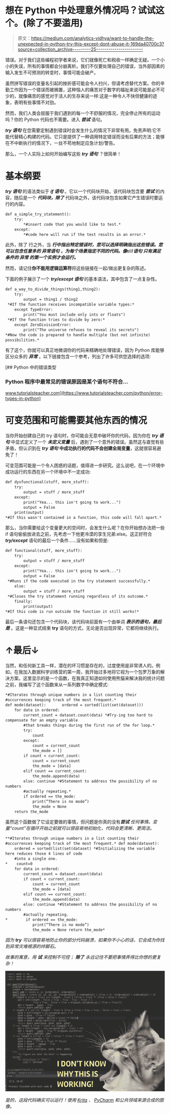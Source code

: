# 想在 Python 中处理意外情况吗？试试这个。(除了不要滥用)

> 原文：<https://medium.com/analytics-vidhya/want-to-handle-the-unexpected-in-python-try-this-except-dont-abuse-it-169da40700c3?source=collection_archive---------25----------------------->

错误。对于我们这些编程初学者来说，它们就像死亡和税收一样确定无疑。一个小小的失误，所有的事情都会分崩离析。我们不仅要处理自己的错误，当外部因素的输入发生不可预测的转变时，事情可能会破产。

虽然拼写错误的变量名引起的挫折感可能会令人扫兴，但请考虑替代方案。你的辛勤工作因为一个错误而被搁置，这种恼人的痛苦对于数字的福祉来说可能是必不可少的，就像痛苦的感觉对于活人的生存来说一样:这是一种令人不快但健康的迹象，表明有些事情不对劲。

然而，我们人类会屈服于我们遇到的每一个不舒服的情况，完全停止所有的运动吗？你的 Python 代码也不需要。进入 ***尝试*** 语句。

***try 语句*** 在您需要定制遇到错误时会发生什么的情况下非常有用。免责声明:它不能代替精心构建的代码。它只是提供了一种调用特定错误而没有后果的方法；能够在不中断执行的情况下，一丝不苟地制定应急计划/警告。

那么，一个人实际上如何开始编写这些 ***try 语句*** ？很简单！

# 基本纲要

***try 语句*** 的语法类似于 ***if 语句*** 。它以一个代码块开始，该代码块包含要 ***尝试*** 的内容，随后是一个 ***代码块，除了*** 代码块之外，该代码块包含如果它产生错误时要运行的内容。

```
def a_simple_try_statement():
    try:
        *#insert code that you would like to test.*
    except:
        *#code here will run if the test results in an error.*
```

此外，除了 行之外，当 ***行中指出特定错误时，您可以选择明确指出这些错误。您可以包含任意多的 ***异常语句*** ，为每个场景指定不同的代码。像***elif******语句*** 只有满足条件的 ***异常*** 的第一个实例才会运行。***

然而，请记住**你不能用逻辑运算符**将这些链接在一起/做出更复杂的陈述。

下面的例子展示了一个 ***try/except 语句*** 的基本语法，其中包含了一点复杂性。

```
def a_way_to_divide_things(thing1,thing2):
    try:
        output = thing1 / thing2
 *#If the function receives incompatible variable types:*
    except TypeError:
        print("You must include only ints or floats")
 *#If the function tries to divide by zero:*
    except ZeroDivisionError:
        print("The universe refuses to reveal its secrets")
*#Now the code is prepared to handle multiple (but not infinite) possibilities.*
```

有了这个，你就可以真正地微调你的代码来精确地处理错误，因为 Python 库能够区分众多的 ***异常*** 。以下链接包含一个参考，列出了许多可供您选择的选项:

[](https://www.tutorialsteacher.com/python/error-types-in-python) [## Python 中的错误类型

### Python 程序中最常见的错误原因是某个语句不符合…

www.tutorialsteacher.com](https://www.tutorialsteacher.com/python/error-types-in-python) 

# 可变范围和可能需要其他东西的情况

当你开始创建自己的 try 语句时，你可能会无意中破坏你的代码，因为你在 ***try 语句*** 中显式定义了一个 ***未定义变量*** 后，遇到了一个意外的错误。虽然这与直觉有些矛盾，但认识到在 ***try 语句*** **中成功执行的代码不会创建全局变量**，这就很容易避免了！

可变范围可能是一个令人困惑的话题，值得进一步研究。这么说吧，在一个环境中成功运行的东西在另一个环境中不一定成功:

```
def dysfunctional(stuff, more_stuff):
    try:
        output = stuff / more_stuff
    except:
        print("Yea... this isn't going to work...")
        output = False
    print(output)
*#If this wasn't contained in a function, this code will fall apart.*
```

那么，当你需要给这个变量更大的空间时，会发生什么呢？在你开始想办法把一些 if 语句偷偷放进去之前，先考虑一下他更冷漠的孪生兄弟:else。这正好符合 ***try/except*** 语句的最后一个条件……没有如果和但是:

```
def functional(stuff, more_stuff):
    try:
        output = stuff / more_stuff
    except:
        print("Yea... this isn't going to work...")
        output = False
 *#Runs if the code executed in the try statement successfully.*
    else:
        output = stuff / more_stuff
 *#Closes the try statement running regardless of its outcome.*
    finally:
        print(output)
*#If this code is run outside the function it still works!*
```

最后一条语句还包含一个代码块，该代码块前面有一个由单词 ***表示的语句，最后是*** 。这是一种显式结束 **try** 语句的方式，无论是否出现异常，它都将继续执行。

# ↑最后↓

当然，和任何新工具一样，潜在的坏习惯是存在的，过度使用是非常诱人的。例如，在我加入数据科学训练营的第一周，我开始过多地将它视为一个包罗万象的解决方案。这里显示的是一个函数，在我真正知道如何使用熊猫来解决我的统计问题之前，我编写了这个函数来从一系列数字中确定模式:

```
*#Iterates through unique numbers in a list counting their
#occurrences keeping track of the most frequent.*
def mode(dataset):       ordered = sorted(list(set(dataset)))
    for data in ordered:
        current_count = dataset.count(data) *#Try-ing too hard to compensate for an empty variable
        #that breaks things during the first run of the for loop.*
        try:
            count
        except:
            count = current_count
            the_mode = []
        if count < current_count:
            count = current_count
            the_mode = [data]
        elif count == current_count:
            the_mode.append(data)
        else: continue *#Statement to address the possibility of no numbers
        #actually repeating.*
        if ordered == the_mode:
            print(“There is no mode”)
            the_mode = None
    return the_mode
```

虽然这个函数做了它设定要做的事情，但问题是你真的没有****尝试*** 任何事情。变量“count”在循环开始之前就可以很容易地初始化，代码会更清晰、更简洁。*

```
**#Iterates through unique numbers in a list counting their
#occurrences keeping track of the most frequent.* def mode(dataset):
    ordered = sorted(list(set(dataset) *#Initializing the variable here reduces those 4 lines of code
    #into a single one.
*    count=0
    for data in ordered:
        current_count = dataset.count(data)
        if count < current_count:
            count = current_count
            the_mode = [data]
        elif count == current_count:
            the_mode.append(data)
        else: continue *#Statement to address the possibility of no numbers
        #actually repeating.
*        if ordered == the_mode:
            print(“There is no mode”)
            the_mode = None return the_mode*
```

*因为 ***try*** 可以很容易地防止你的部分代码崩溃，如果你不小心的话，它会成为你找到异常灾难根源的绊脚石。*

*故事的寓意，用 ***试*** 来控制不可控； ***除了*** 永远记住不要把事情弄得比你想的更复杂！*

*![](img/a0509c6563442b3a2a6111009a939efa.png)*

*是的，这段代码确实可以运行！使用 [Krita](https://krita.org/en/) 、 [PyCharm](https://www.jetbrains.com/pycharm/) 和公共领域来源合成的图像。*